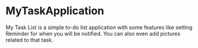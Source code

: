 # MyTaskApplication
My Task List is a simple to-do list application with some features like setting Reminder for when you will be notified. You can also even add pictures related to that task.

